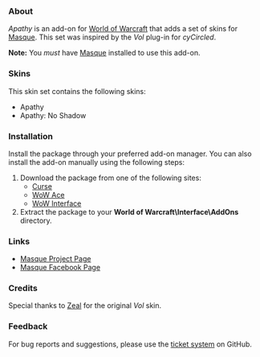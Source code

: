 ### About ###

*Apathy* is an add-on for [World of Warcraft](http://us.battle.net/wow) that adds a set of skins for [Masque](http://www.wowace.com/addons/masque). This set was inspired by the *Vol* plug-in for *cyCircled*.

**Note:** You *must* have [Masque](http://www.wowace.com/addons/masque) installed to use this add-on.

### Skins ###

This skin set contains the following skins:

- Apathy
- Apathy: No Shadow

### Installation ###

Install the package through your preferred add-on manager. You can also install the add-on manually using the following steps:

1. Download the package from one of the following sites:
    - [Curse](http://www.curse.com/addons/wow/masque_apathy)
    - [WoW Ace](http://www.wowace.com/addons/masque_apathy)
    - [WoW Interface](http://www.wowinterface.com/downloads/info8870)
2. Extract the package to your **World of Warcraft\Interface\AddOns** directory.

### Links ###

- [Masque Project Page](http://www.wowace.com/addons/masque)
- [Masque Facebook Page](https://www.facebook.com/masqueui)

### Credits ###

Special thanks to [Zeal](http://www.wowace.com/profiles/zeal) for the original *Vol* skin.

### Feedback ###

For bug reports and suggestions, please use the [ticket system](https://github.com/stormfx/masque_apathy/issues) on GitHub.
